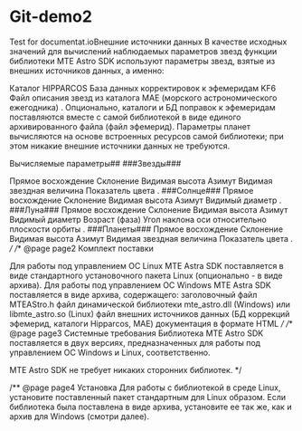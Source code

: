 # Git-demo2
Test for documentat.ioВнешние источники данных
В качестве исходных значений для вычислений наблюдаемых параметров звезд функции библиотеки MTE Astro SDK используют параметры звезд, взятые из внешних источников данных, а именно:

Каталог HIPPARCOS
База данных корректировок к эфемеридам KF6
Файл описания звезд из каталога MAE (морского астрономического ежегодника) . Опционально, каталоги и БД поправок к эфемеридам поставляются вместе с самой библиотекой в виде единого архивированного файла (файл эфемерид).
Параметры планет вычисляются на основе встроенных ресурсов самой библиотеки; при этом никакие внешние источники данных не требуются.

Вычисляемые параметры##
###Звезды###

Прямое восхождение
Склонение
Видимая высота
Азимут
Видимая звездная величина
Показатель цвета . ###Солнце###
Прямое восхождение
Склонение
Видимая высота
Азимут
Видимый диаметр . ###Луна###
Прямое восхождение
Склонение
Видимая высота
Азимут
Видимый диаметр
Возраст (фаза)
Угол наклона оси относительно плоскости орбиты . ###Планеты###
Прямое восхождение
Склонение
Видимая высота
Азимут
Видимая звездная величина
Показатель цвета . */
/** @page page2 Комплект поставки

Для работы под управлением ОС Linux MTE Astra SDK поставляется в виде стандартного установочного пакета Linux (опционально - в виде архива).
Для работы под управлением ОС Windows MTE Astra SDK поставляется в виде архива, содержащего:
заголовочный файл MTEAStro.h
файл динамической библиотеки mte_astro.dll (Windows) или libmte_astro.so (Linux)
файл внешних источников данных (БД коррекций эфемерид, каталоги Hipparcos, MAE)
документация в формате HTML */
/** @page page3 Системные требования Библиотека MTE Astro SDK поставляется в двух версиях, предназначенных для работы под управлением ОС Windows и Linux, соответственно.

MTE Astro SDK не требует никаких сторонних библиотек. */

/** @page page4 Установка Для работы с библиотекой в среде Linux, установите поставленный пакет стандартным для Linux образом. Если библиотека была поставлена в виде архива, установите ее так же, как и архив для Windows (смотри далее).
<!--stackedit_data:
eyJoaXN0b3J5IjpbMTA1NDA4MTY2M119
-->